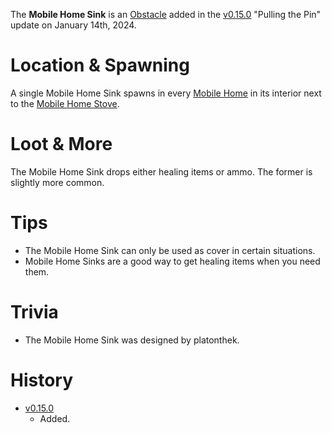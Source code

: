 The **Mobile Home Sink** is an [Obstacle](/obstacles) added in the [v0.15.0](https://github.com/HasangerGames/suroi/releases/tag/v0.15.0) "Pulling the Pin" update on January 14th, 2024.

# Location & Spawning

A single Mobile Home Sink spawns in every [Mobile Home](/buildings/mobile_home) in its interior next to the [Mobile Home Stove](/obstacles/mobile_home_stove).

# Loot & More

The Mobile Home Sink drops either healing items or ammo. The former is slightly more common.

# Tips

- The Mobile Home Sink can only be used as cover in certain situations.
- Mobile Home Sinks are a good way to get healing items when you need them.

# Trivia

- The Mobile Home Sink was designed by platonthek.

# History

- [v0.15.0](https://github.com/HasangerGames/suroi/releases/tag/v0.15.0)
  - Added.